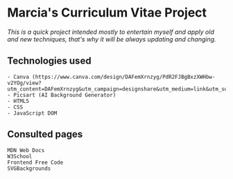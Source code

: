 # Marcia's Curriculum Vitae Project
_This is a quick project intended mostly to entertain myself and apply old and new techniques, that's why it will be always updating and changing._

## Technologies used
```
- Canva (https://www.canva.com/design/DAFemXrnzyg/PdR2FJBgBxzXWHbw-v2YOg/view?utm_content=DAFemXrnzyg&utm_campaign=designshare&utm_medium=link&utm_source=publishsharelink)
- Picsart (AI Background Generator)
- HTML5
- CSS
- JavaScript DOM
```
## Consulted pages
```
MDN Web Docs
W3School
Frontend Free Code
SVGBackgrounds